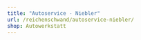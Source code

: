 ```yaml
---
title: "Autoservice - Niebler"
url: /reichenschwand/autoservice-niebler/
shop: Autowerkstatt
---
```


